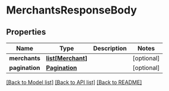 # MerchantsResponseBody

## Properties
Name | Type | Description | Notes
------------ | ------------- | ------------- | -------------
**merchants** | [**list[Merchant]**](Merchant.md) |  | [optional] 
**pagination** | [**Pagination**](Pagination.md) |  | [optional] 

[[Back to Model list]](../README.md#documentation-for-models) [[Back to API list]](../README.md#documentation-for-api-endpoints) [[Back to README]](../README.md)


